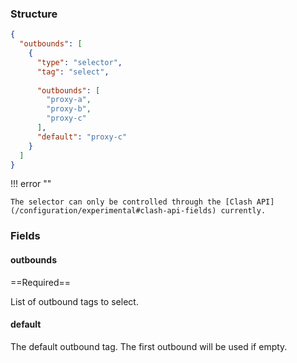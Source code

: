 ### Structure

```json
{
  "outbounds": [
    {
      "type": "selector",
      "tag": "select",
      
      "outbounds": [
        "proxy-a",
        "proxy-b",
        "proxy-c"
      ],
      "default": "proxy-c"
    }
  ]
}
```

!!! error ""

    The selector can only be controlled through the [Clash API](/configuration/experimental#clash-api-fields) currently.

### Fields

#### outbounds

==Required==

List of outbound tags to select.

#### default

The default outbound tag. The first outbound will be used if empty.